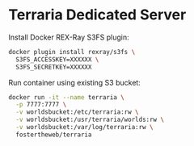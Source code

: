 # Terraria Dedicated Server

Install Docker REX-Ray S3FS plugin:

```bash
docker plugin install rexray/s3fs \
  S3FS_ACCESSKEY=XXXXXX \
  S3FS_SECRETKEY=XXXXXX
```

Run container using existing S3 bucket:

```bash
docker run -it --name terraria \
  -p 7777:7777 \
  -v worldsbucket:/etc/terraria:rw \
  -v worldsbucket:/usr/terraria/worlds:rw \
  -v worldsbucket:/var/log/terraria:rw \
  fostertheweb/terraria
```
